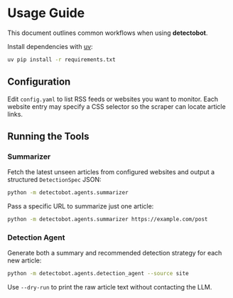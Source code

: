 # Usage Guide

This document outlines common workflows when using **detectobot**.

Install dependencies with [uv](https://github.com/astral-sh/uv):

```bash
uv pip install -r requirements.txt
```

## Configuration

Edit `config.yaml` to list RSS feeds or websites you want to monitor. Each
website entry may specify a CSS selector so the scraper can locate article
links.

## Running the Tools

### Summarizer

Fetch the latest unseen articles from configured websites and output a
structured `DetectionSpec` JSON:

```bash
python -m detectobot.agents.summarizer
```

Pass a specific URL to summarize just one article:

```bash
python -m detectobot.agents.summarizer https://example.com/post
```

### Detection Agent

Generate both a summary and recommended detection strategy for each new
article:

```bash
python -m detectobot.agents.detection_agent --source site
```

Use `--dry-run` to print the raw article text without contacting the LLM.
